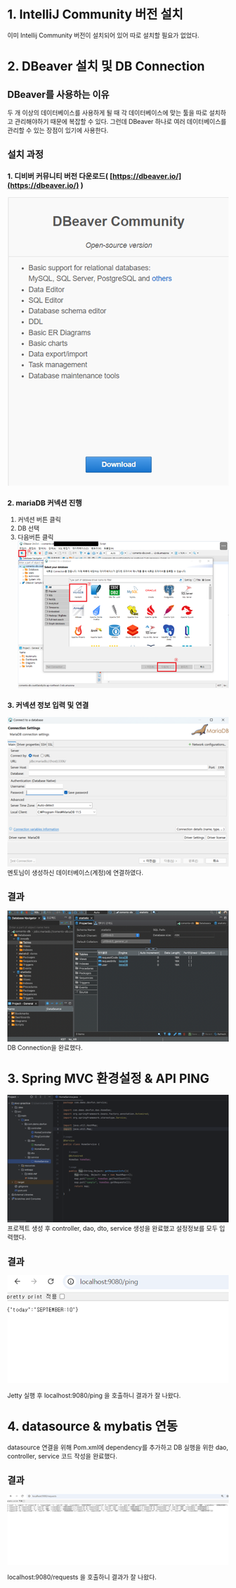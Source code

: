 
# 1. IntelliJ Community 버전 설치

이미 Intellij Community 버전이 설치되어 있어 따로 설치할 필요가 없었다.


# 2. DBeaver 설치 및 DB Connection
## DBeaver를 사용하는 이유
두 개 이상의 데이터베이스를 사용하게 될 때 각 데이터베이스에 맞는 툴을 따로 설치하고 관리해야하기 때문에 복잡할 수 있다. 그런데 DBeaver 하나로 여러 데이터베이스를 관리할 수 있는 장점이 있기에 사용한다.

## 설치 과정
### 1. 디비버 커뮤니티 버전 다운로드( [https://dbeaver.io/](https://dbeaver.io/) )

![alt text](<images/스크린샷 2024-09-09 141916.png>)

### 2. mariaDB 커넥션 진행
1. 커넥션 버튼 클릭
2. DB 선택
3. 다음버튼 클릭
![alt text](images/image.png)

### 3. 커넥션 정보 입력 및 연결
![alt text](images/image-1.png)
멘토님이 생성하신 데이터베이스(계정)에 연결하였다.

## 결과
![alt text](images/image-2.png)
DB Connection을 완료했다.


# 3. Spring MVC 환경설정 & API PING

![alt text](images/image-3.png)
프로젝트 생성 후 controller, dao, dto, service 생성을 완료했고 설정정보를 모두 입력했다.

## 결과
![alt text](images/image-4.png)

Jetty 실행 후 localhost:9080/ping 을 호출하니 결과가 잘 나왔다.


# 4. datasource & mybatis 연동
datasource 연결을 위해 Pom.xml에 dependency를 추가하고 DB 실행을 위한 dao, controller, service 코드 작성을 완료했다.

## 결과

![alt text](images/image-5.png)

localhost:9080/requests 을 호출하니 결과가 잘 나왔다.
